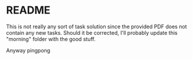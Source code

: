 # README

This is not really any sort of task solution since the provided PDF does not contain any new tasks. Should it be corrected, I'll probably update this "morning" folder with the good stuff.

Anyway
pingpong